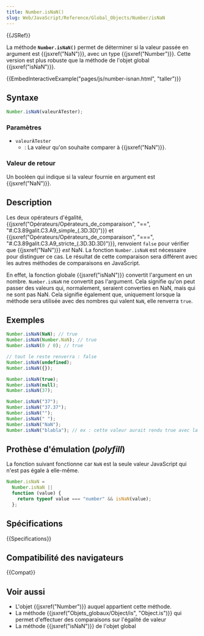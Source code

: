 ```yaml
---
title: Number.isNaN()
slug: Web/JavaScript/Reference/Global_Objects/Number/isNaN
---
```


{{JSRef}}

La méthode **`Number.isNaN()`** permet de déterminer si la valeur passée en argument est {{jsxref("NaN")}}, avec un type {{jsxref("Number")}}. Cette version est plus robuste que la méthode de l'objet global {{jsxref("isNaN")}}.

{{EmbedInteractiveExample("pages/js/number-isnan.html", "taller")}}

## Syntaxe

```js
Number.isNaN(valeurÀTester);
```

### Paramètres

- `valeurÀTester`
  - : La valeur qu'on souhaite comparer à {{jsxref("NaN")}}.

### Valeur de retour

Un booléen qui indique si la valeur fournie en argument est {{jsxref("NaN")}}.

## Description

Les deux opérateurs d'égalité, {{jsxref("Opérateurs/Opérateurs_de_comparaison", "==", "#.C3.89galit.C3.A9_simple_(.3D.3D)")}} et {{jsxref("Opérateurs/Opérateurs_de_comparaison", "===", "#.C3.89galit.C3.A9_stricte_(.3D.3D.3D)")}}, renvoient `false` pour vérifier que {{jsxref("NaN")}} _est_ NaN. La fonction `Number.isNaN` est nécessaire pour distinguer ce cas. Le résultat de cette comparaison sera différent avec les autres méthodes de comparaisons en JavaScript.

En effet, la fonction globale {{jsxref("isNaN")}} convertit l'argument en un nombre. `Number.isNaN` ne convertit pas l'argument. Cela signifie qu'on peut passer des valeurs qui, normalement, seraient converties en NaN, mais qui ne sont pas NaN. Cela signifie également que, uniquement lorsque la méthode sera utilisée avec des nombres qui valent `NaN`, elle renverra `true`.

## Exemples

```js
Number.isNaN(NaN); // true
Number.isNaN(Number.NaN); // true
Number.isNaN(0 / 0); // true

// tout le reste renverra : false
Number.isNaN(undefined);
Number.isNaN({});

Number.isNaN(true);
Number.isNaN(null);
Number.isNaN(37);

Number.isNaN("37");
Number.isNaN("37.37");
Number.isNaN("");
Number.isNaN(" ");
Number.isNaN("NaN");
Number.isNaN("blabla"); // ex : cette valeur aurait rendu true avec la méthode isNaN de l'objet global
```

## Prothèse d'émulation (_polyfill_)

La fonction suivant fonctionne car `NaN` est la seule valeur JavaScript qui n'est pas égale à elle-même.

```js
Number.isNaN =
  Number.isNaN ||
  function (value) {
    return typeof value === "number" && isNaN(value);
  };
```

## Spécifications

{{Specifications}}

## Compatibilité des navigateurs

{{Compat}}

## Voir aussi

- L'objet {{jsxref("Number")}} auquel appartient cette méthode.
- La méthode {{jsxref("Objets_globaux/Object/is", "Object.is")}} qui permet d'effectuer des comparaisons sur l'égalité de valeur
- La méthode {{jsxref("isNaN")}} de l'objet global
